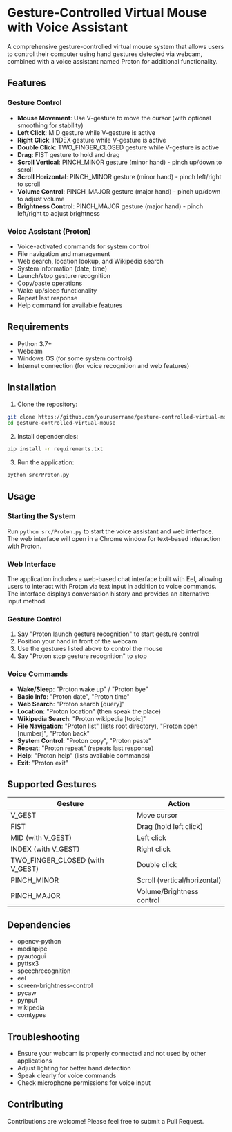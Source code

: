 # Gesture-Controlled Virtual Mouse with Voice Assistant
A comprehensive gesture-controlled virtual mouse system that allows users to control their computer using hand gestures detected via webcam, combined with a voice assistant named Proton for additional functionality.

## Features

### Gesture Control
- **Mouse Movement**: Use V-gesture to move the cursor (with optional smoothing for stability)
- **Left Click**: MID gesture while V-gesture is active
- **Right Click**: INDEX gesture while V-gesture is active
- **Double Click**: TWO_FINGER_CLOSED gesture while V-gesture is active
- **Drag**: FIST gesture to hold and drag
- **Scroll Vertical**: PINCH_MINOR gesture (minor hand) - pinch up/down to scroll
- **Scroll Horizontal**: PINCH_MINOR gesture (minor hand) - pinch left/right to scroll
- **Volume Control**: PINCH_MAJOR gesture (major hand) - pinch up/down to adjust volume
- **Brightness Control**: PINCH_MAJOR gesture (major hand) - pinch left/right to adjust brightness

### Voice Assistant (Proton)
- Voice-activated commands for system control
- File navigation and management
- Web search, location lookup, and Wikipedia search
- System information (date, time)
- Launch/stop gesture recognition
- Copy/paste operations
- Wake up/sleep functionality
- Repeat last response
- Help command for available features

## Requirements

- Python 3.7+
- Webcam
- Windows OS (for some system controls)
- Internet connection (for voice recognition and web features)

## Installation

1. Clone the repository:
```bash
git clone https://github.com/yourusername/gesture-controlled-virtual-mouse.git
cd gesture-controlled-virtual-mouse
```

2. Install dependencies:
```bash
pip install -r requirements.txt
```

3. Run the application:
```bash
python src/Proton.py
```

## Usage

### Starting the System
Run `python src/Proton.py` to start the voice assistant and web interface. The web interface will open in a Chrome window for text-based interaction with Proton.

### Web Interface
The application includes a web-based chat interface built with Eel, allowing users to interact with Proton via text input in addition to voice commands. The interface displays conversation history and provides an alternative input method.

### Gesture Control
1. Say "Proton launch gesture recognition" to start gesture control
2. Position your hand in front of the webcam
3. Use the gestures listed above to control the mouse
4. Say "Proton stop gesture recognition" to stop

### Voice Commands
- **Wake/Sleep**: "Proton wake up" / "Proton bye"
- **Basic Info**: "Proton date", "Proton time"
- **Web Search**: "Proton search [query]"
- **Location**: "Proton location" (then speak the place)
- **Wikipedia Search**: "Proton wikipedia [topic]"
- **File Navigation**: "Proton list" (lists root directory), "Proton open [number]", "Proton back"
- **System Control**: "Proton copy", "Proton paste"
- **Repeat**: "Proton repeat" (repeats last response)
- **Help**: "Proton help" (lists available commands)
- **Exit**: "Proton exit"

## Supported Gestures

| Gesture | Action |
|---------|--------|
| V_GEST | Move cursor |
| FIST | Drag (hold left click) |
| MID (with V_GEST) | Left click |
| INDEX (with V_GEST) | Right click |
| TWO_FINGER_CLOSED (with V_GEST) | Double click |
| PINCH_MINOR | Scroll (vertical/horizontal) |
| PINCH_MAJOR | Volume/Brightness control |

## Dependencies

- opencv-python
- mediapipe
- pyautogui
- pyttsx3
- speechrecognition
- eel
- screen-brightness-control
- pycaw
- pynput
- wikipedia
- comtypes

## Troubleshooting

- Ensure your webcam is properly connected and not used by other applications
- Adjust lighting for better hand detection
- Speak clearly for voice commands
- Check microphone permissions for voice input

## Contributing

Contributions are welcome! Please feel free to submit a Pull Request.

